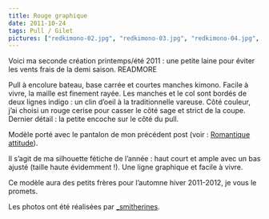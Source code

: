 ```yaml
---
title: Rouge graphique
date: 2011-10-24
tags: Pull / Gilet
pictures: ["redkimono-02.jpg", "redkimono-03.jpg", "redkimono-04.jpg", "redkimono-01.jpg"]
---
```


Voici ma seconde création printemps/été 2011 : une petite laine pour éviter les vents frais de la demi saison. 
READMORE

Pull à encolure bateau, base carrée et courtes manches kimono. Facile à vivre, la maille est finement rayée. Les manches et le col sont bordés de deux lignes indigo : un clin d’oeil à la traditionnelle vareuse.
Côté couleur, j’ai choisi un rouge cerise pour casser le côté sage et strict de la coupe. Dernier détail : la petite encoche sur le côté du pull.

Modèle porté avec le pantalon de mon précédent post (voir : <a href="http://no-way.fr/2011/09/romantique-attitude" target="_blank">Romantique attitude</a>).

Il s’agit de ma silhouette fétiche de l’année : haut court et ample avec un bas ajusté (taille haute évidemment !). Une ligne graphique et facile à vivre. 

Ce modèle aura des petits frères pour l’automne hiver 2011-2012, je vous le promets.

Les photos ont été réalisées par <a href="http://www.flickr.com/photos/_smitherines" target="_blank">_smitherines</a>.